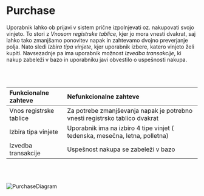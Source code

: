 # Purchase

Uporabnik lahko ob prijavi v sistem prične izpolnjevati oz. nakupovati svojo vinjeto. To stori z *Vnosom registrske tablice*, kjer jo mora vnesti dvakrat, saj lahko tako zmanjšamo ponovitev napak in zahtevamo dvojno preverjanje polja. Nato sledi *Izbira tipa vinjete*, kjer uporabnik izbere, katero vinjeto želi kupiti. Navsezadnje pa ima uporabnik možnost *Izvedba transakcije*, ki nakup zabeleži v bazo in uporabniku javi obvestilo o uspešnosti nakupa. 

<br>
<br>

| Funkcionalne zahteve | Nefunkcionalne zahteve |
|:-------------|:-------------|
| Vnos registrske tablice  | Za potrebe zmanjševanja napak je potrebno vnesti registrsko tablico dvakrat |
| Izbira tipa vinjete | Uporabnik ima na izbiro 4 tipe vinjet ( tedenska, mesečna, letna, polletna) |
| Izvedba transakcije  | Uspešnost nakupa se zabeleži v bazo |

<br>
<br>

![PurchaseDiagram](https://user-images.githubusercontent.com/1338126/157852323-527a4450-2c8b-46a7-9b10-46c22d3b10c2.png)
